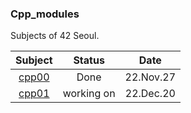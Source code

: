 ### Cpp_modules
Subjects of 42 Seoul.

| Subject | Status | Date |
|            :-:        |      :-:     |    :-:    | 
| [cpp00](./CPP00/)     |  Done        | 22.Nov.27 |
| [cpp01](./CPP01/)     |  working on  | 22.Dec.20 |
